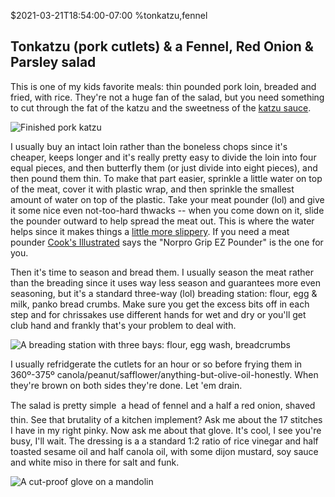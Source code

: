 $2021-03-21T18:54:00-07:00
%tonkatzu,fennel
## Tonkatzu (pork cutlets) & a Fennel, Red Onion & Parsley salad

This is one of my kids favorite meals: thin pounded pork loin, breaded and fried, with rice. They're not a huge fan of the salad, but you need something to cut through the fat of the katzu and the sweetness of the [katzu sauce](http://tonkatsu.bulldog.jp/bulldogsauce/).

![Finished pork katzu](pork_katzu_done.jpg)

I usually buy an intact loin rather than the boneless chops since it's cheaper, keeps longer and it's really pretty easy to divide the loin into four equal pieces, and then butterfly them (or just divide into eight pieces), and then pound them thin. To make that part easier, sprinkle a little water on top of the meat, cover it with plastic wrap, and then sprinkle the smallest amount of water on top of the plastic. Take your meat pounder (lol) and give it some nice even not-too-hard thwacks -- when you come down on it, slide the pounder outward to help spread the meat out. This is where the water helps since it makes things a [little more slippery](https://www.youtube.com/watch?v=2qI1f5lZRic&list=PLCFA6FF71C4E34E76&index=80). If you need a meat pounder [Cook's Illustrated](https://www.cooksillustrated.com/equipment_reviews/2152-meat-pounders) says the "Norpro Grip EZ Pounder" is the one for you. 

Then it's time to season and bread them. I usually season the meat rather than the breading since it uses way less season and guarantees more even seasoning, but it's a standard three-way (lol) breading station: flour, egg & milk, panko bread crumbs. Make sure you get the excess bits off in each step and for chrissakes use different hands for wet and dry or you'll get club hand and frankly that's your problem to deal with.

![A breading station with three bays: flour, egg wash, breadcrumbs](pork_katzu_breading.jpg)

I usually refridgerate the cutlets for an hour or so before frying them in 360º-375º canola/peanut/safflower/anything-but-olive-oil-honestly. When they're brown on both sides they're done. Let 'em drain.

The salad is pretty simple &#151; a head of fennel and a half a red onion, shaved thin. See that brutality of a kitchen implement? Ask me about the 17 stitches I have in my right pinky.  Now ask me about that glove.  It's cool, I see you're busy, I'll wait. The dressing is a a standard 1:2 ratio of rice vinegar and half toasted sesame oil and half canola oil, with some dijon mustard, soy sauce and white miso in there for salt and funk.

![A cut-proof glove on a mandolin](pork_katzu_mandolin.jpg)
